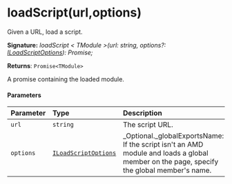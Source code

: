 # loadScript(url,options)

Given a URL, load a script.

**Signature:** _loadScript < TModule >(url: string, options?: [ILoadScriptOptions](../sp-loader/iloadscriptoptions.md)): Promise<TModule>;_

**Returns**: `Promise<TModule>`

A promise containing the loaded module.

#### Parameters


| Parameter	   | Type    | Description |
|:-------------|:---------------|:------------|
| `url`    | `string` | The script URL. |
| `options`    | [`ILoadScriptOptions`](../sp-loader/iloadscriptoptions.md) | _Optional._globalExportsName: If the script isn't an AMD module and loads a global member on the page, specify the global member's name. |

